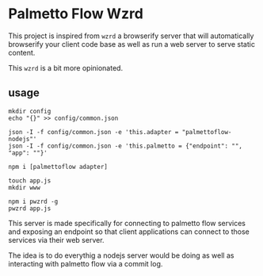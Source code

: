 # Palmetto Flow Wzrd

This project is inspired from `wzrd` a browserify server that will automatically browserify your client code base as well as run a web server to serve static content.

This `wzrd` is a bit more opinionated.

## usage

```
mkdir config
echo "{}" >> config/common.json

json -I -f config/common.json -e 'this.adapter = "palmettoflow-nodejs"'
json -I -f config/common.json -e 'this.palmetto = {"endpoint": "", "app": ""}'

npm i [palmettoflow adapter]

touch app.js
mkdir www

npm i pwzrd -g
pwzrd app.js
```

This server is made specifically for connecting to palmetto flow services and exposing an endpoint so that client applications can connect to those services via their web server.

The idea is to do everythig a nodejs server would be doing as well as interacting with palmetto flow via a commit log.

